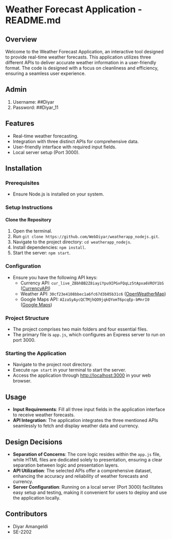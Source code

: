 # Weather Forecast Application - README.md

## Overview

Welcome to the Weather Forecast Application, an interactive tool designed to provide real-time weather forecasts. This application utilizes three different APIs to deliver accurate weather information in a user-friendly format. The code is designed with a focus on cleanliness and efficiency, ensuring a seamless user experience.

## Admin
1. Username: ##Diyar
2. Password: ##Diyar_11

## Features

- Real-time weather forecasting.
- Integration with three distinct APIs for comprehensive data.
- User-friendly interface with required input fields.
- Local server setup (Port 3000).

## Installation

### Prerequisites

- Ensure Node.js is installed on your system.

### Setup Instructions

#### Clone the Repository

1. Open the terminal.
2. Run `git clone https://github.com/WebDiyar/weatherapp_nodejs.git`.
3. Navigate to the project directory: `cd weatherapp_nodejs`.
4. Install dependencies: `npm install`.
5. Start the server: `npm start`.

### Configuration

- Ensure you have the following API keys:
  - Currency API: `cur_live_ZBbhBB2Z8iayiYpu9IPGxFQqLz5tApxa6VROY1bS` ([CurrencyAPI](https://app.currencyapi.com/dashboard))
  - Weather API: `30cf23e4108bbec1a6fc67d3b05b31c6` ([OpenWeatherMap](https://openweathermap.org/))
  - Google Maps API: `AIzaSyAycQCTMjhQO9jqkQYomT6pcqEp-bMnrI0` ([Google Maps](https://www.google.com/maps))

### Project Structure

- The project comprises two main folders and four essential files.
- The primary file is `app.js`, which configures an Express server to run on port 3000.

### Starting the Application

- Navigate to the project root directory.
- Execute `npm start` in your terminal to start the server.
- Access the application through [http://localhost:3000](http://localhost:3000) in your web browser.

## Usage

- **Input Requirements**: Fill all three input fields in the application interface to receive weather forecasts.
- **API Integration**: The application integrates the three mentioned APIs seamlessly to fetch and display weather data and currency.

## Design Decisions

- **Separation of Concerns**: The core logic resides within the `app.js` file, while HTML files are dedicated solely to presentation, ensuring a clear separation between logic and presentation layers.
- **API Utilization**: The selected APIs offer a comprehensive dataset, enhancing the accuracy and reliability of weather forecasts and currency.
- **Server Configuration**: Running on a local server (Port 3000) facilitates easy setup and testing, making it convenient for users to deploy and use the application locally.

## Contributors

- Diyar Amangeldi
- SE-2202